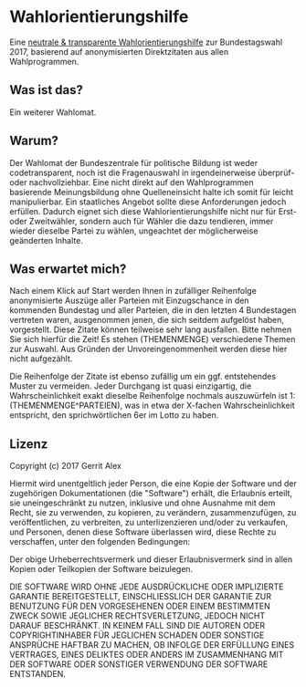 # Wahlorientierungshilfe
Eine [ neutrale & transparente Wahlorientierungshilfe](https://wahl2017.gerritalex.de) zur Bundestagswahl 2017, basierend auf anonymisierten Direktzitaten aus allen Wahlprogrammen.

## Was ist das?

Ein weiterer Wahlomat.

## Warum?

Der Wahlomat der Bundeszentrale für politische Bildung ist weder codetransparent, noch ist die Fragenauswahl in irgendeinerweise überprüf- oder nachvollziehbar. Eine nicht direkt auf den Wahlprogrammen basierende Meinungsbildung ohne Quelleneinsicht halte ich somit für leicht manipulierbar.
Ein staatliches Angebot sollte diese Anforderungen jedoch erfüllen. Dadurch eignet sich diese Wahlorientierungshilfe nicht nur für Erst- oder Zweitwähler, sondern auch für Wähler die dazu tendieren, immer wieder dieselbe Partei zu wählen, ungeachtet der möglicherweise geänderten Inhalte.

## Was erwartet mich?

Nach einem Klick auf Start werden Ihnen in zufälliger Reihenfolge anonymisierte Auszüge aller Parteien mit Einzugschance in den kommenden Bundestag und aller Parteien, die in den letzten 4 Bundestagen vertreten waren, ausgenommen jenen, die sich seitdem aufgelöst haben, vorgestellt.
Diese Zitate können teilweise sehr lang ausfallen. Bitte nehmen Sie sich hierfür die Zeit!
Es stehen (THEMENMENGE) verschiedene Themen zur Auswahl. Aus Gründen der Unvoreingenommenheit werden diese hier nicht aufgezählt.

Die Reihenfolge der Zitate ist ebenso zufällig um ein ggf. entstehendes Muster zu vermeiden. Jeder Durchgang ist quasi einzigartig, die Wahrscheinlichkeit exakt dieselbe Reihenfolge nochmals auszuwürfeln ist 1: (THEMENMENGE^PARTEIEN), was in etwa der X-fachen Wahrscheinlichkeit entspricht, den sprichwörtlichen 6er im Lotto zu haben.

## Lizenz

Copyright (c) 2017 Gerrit Alex

Hiermit wird unentgeltlich jeder Person, die eine Kopie der Software und der zugehörigen Dokumentationen (die "Software") erhält, die Erlaubnis erteilt, sie uneingeschränkt zu nutzen, inklusive und ohne Ausnahme mit dem Recht, sie zu verwenden, zu kopieren, zu verändern, zusammenzufügen, zu veröffentlichen, zu verbreiten, zu unterlizenzieren und/oder zu verkaufen, und Personen, denen diese Software überlassen wird, diese Rechte zu verschaffen, unter den folgenden Bedingungen:

Der obige Urheberrechtsvermerk und dieser Erlaubnisvermerk sind in allen Kopien oder Teilkopien der Software beizulegen.

DIE SOFTWARE WIRD OHNE JEDE AUSDRÜCKLICHE ODER IMPLIZIERTE GARANTIE BEREITGESTELLT, EINSCHLIESSLICH DER GARANTIE ZUR BENUTZUNG FÜR DEN VORGESEHENEN ODER EINEM BESTIMMTEN ZWECK SOWIE JEGLICHER RECHTSVERLETZUNG, JEDOCH NICHT DARAUF BESCHRÄNKT. IN KEINEM FALL SIND DIE AUTOREN ODER COPYRIGHTINHABER FÜR JEGLICHEN SCHADEN ODER SONSTIGE ANSPRÜCHE HAFTBAR ZU MACHEN, OB INFOLGE DER ERFÜLLUNG EINES VERTRAGES, EINES DELIKTES ODER ANDERS IM ZUSAMMENHANG MIT DER SOFTWARE ODER SONSTIGER VERWENDUNG DER SOFTWARE ENTSTANDEN.
